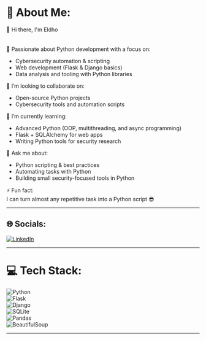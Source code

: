 # 💫 About Me:
👋 Hi there, I'm Eldho <br><br>  
🐍 Passionate about Python development with a focus on:  
- Cybersecurity automation & scripting  
- Web development (Flask & Django basics)  
- Data analysis and tooling with Python libraries  

👯 I’m looking to collaborate on:  
- Open-source Python projects  
- Cybersecurity tools and automation scripts  

🌱 I’m currently learning:  
- Advanced Python (OOP, multithreading, and async programming)  
- Flask + SQLAlchemy for web apps  
- Writing Python tools for security research  

💬 Ask me about:  
- Python scripting & best practices  
- Automating tasks with Python  
- Building small security-focused tools in Python  

⚡ Fun fact:  
I can turn almost any repetitive task into a Python script 😎  

---

## 🌐 Socials:
[![LinkedIn](https://img.shields.io/badge/LinkedIn-%230077B5.svg?logo=linkedin&logoColor=white)](https://www.linkedin.com/in/eldhoreji/)  

---

# 💻 Tech Stack:
![Python](https://img.shields.io/badge/python-3670A0?style=for-the-badge&logo=python&logoColor=ffdd54)  
![Flask](https://img.shields.io/badge/flask-%23000.svg?style=for-the-badge&logo=flask&logoColor=white)  
![Django](https://img.shields.io/badge/django-%23092E20.svg?style=for-the-badge&logo=django&logoColor=white)  
![SQLite](https://img.shields.io/badge/sqlite-%2307405e.svg?style=for-the-badge&logo=sqlite&logoColor=white)  
![Pandas](https://img.shields.io/badge/pandas-%23150458.svg?style=for-the-badge&logo=pandas&logoColor=white)  
![BeautifulSoup](https://img.shields.io/badge/beautifulsoup-%23FF9900.svg?style=for-the-badge&logo=python&logoColor=white)  

---


<!-- Proudly created with GPRM ( https://gprm.itsvg.in ) -->
